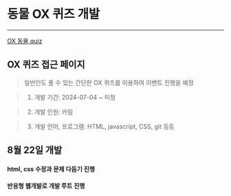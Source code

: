 # 동물 OX 퀴즈 개발

---

[OX 동물 quiz](https://ekzkfla.github.io/animal_oxquiz/)

## OX 퀴즈 접근 페이지

> 일반인도 풀 수 있는 간단한 OX 퀴즈를 이용하여 이벤트 진행을 예정

> 1. 개발 기간: 2024-07-04 ~ 미정

> 2. 개발 인원: 카림

> 3. 개발 언어, 프로그램: HTML, javascript, CSS, git 등등

## 8월 22일 개발

#### html, css 수정과 문제 다듬기 진행

#### 반응형 웹개발로 개발 루트 진행
